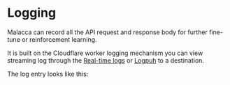 # Logging

Malacca can record all the API request and response body for further fine-tune or reinforcement learning.

It is built on the Cloudflare worker logging mechanism you can view streaming log through the [Real-time logs](https://developers.cloudflare.com/workers/observability/logs/real-time-logs/) or [Logpuh](https://developers.cloudflare.com/workers/observability/logs/logpush/)  to a destination.

The log entry looks like this:

